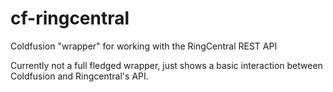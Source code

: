 # cf-ringcentral
Coldfusion "wrapper" for working with the RingCentral REST API

Currently not a full fledged wrapper, just shows a basic interaction between Coldfusion and Ringcentral's API.
